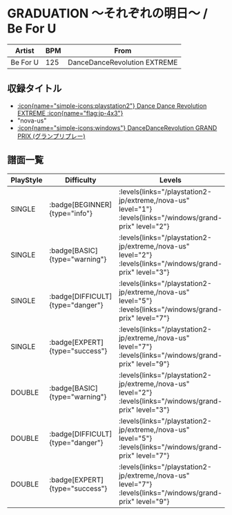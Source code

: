# GRADUATION ～それぞれの明日～ / Be For U

|Artist|BPM|From|
|------|---|----|
|Be For U|125|DanceDanceRevolution EXTREME|

## 収録タイトル

- [:icon{name="simple-icons:playstation2"} Dance Dance Revolution EXTREME :icon{name="flag:jp-4x3"}](/playstation2-jp/extreme)
- "nova-us"
- [:icon{name="simple-icons:windows"} DanceDanceRevolution GRAND PRIX (グランプリプレー)](/windows/grand-prix)

## 譜面一覧

|PlayStyle|Difficulty|Levels|Notes|Movie|
|---------|----------|------|-----|-----|
|SINGLE| :badge[BEGINNER]{type="info"}| :levels{links="/playstation2-jp/extreme,/nova-us" level="1"}  :levels{links="/windows/grand-prix" level="2"}|90/0||
|SINGLE| :badge[BASIC]{type="warning"}| :levels{links="/playstation2-jp/extreme,/nova-us" level="2"}  :levels{links="/windows/grand-prix" level="3"}|110/0||
|SINGLE| :badge[DIFFICULT]{type="danger"}| :levels{links="/playstation2-jp/extreme,/nova-us" level="5"}  :levels{links="/windows/grand-prix" level="7"}|192/11||
|SINGLE| :badge[EXPERT]{type="success"}| :levels{links="/playstation2-jp/extreme,/nova-us" level="7"}  :levels{links="/windows/grand-prix" level="9"}|274/1||
|DOUBLE| :badge[BASIC]{type="warning"}| :levels{links="/playstation2-jp/extreme,/nova-us" level="2"}  :levels{links="/windows/grand-prix" level="3"}|116/0||
|DOUBLE| :badge[DIFFICULT]{type="danger"}| :levels{links="/playstation2-jp/extreme,/nova-us" level="5"}  :levels{links="/windows/grand-prix" level="7"}|181/10||
|DOUBLE| :badge[EXPERT]{type="success"}| :levels{links="/playstation2-jp/extreme,/nova-us" level="7"}  :levels{links="/windows/grand-prix" level="9"}|245/5||
